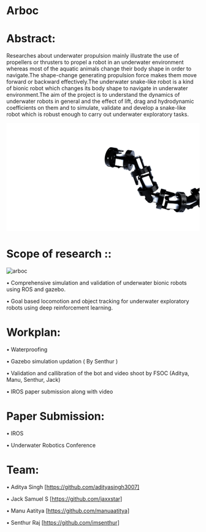 ﻿# Arboc
# Abstract:

Researches about underwater propulsion mainly illustrate the use of propellers or thrusters to propel a robot in an underwater environment whereas most of the aquatic animals change their body shape in order to navigate.The shape-change generating propulsion force makes them move forward or backward effectively.The underwater snake-like robot is a kind of bionic robot which changes its body shape to navigate in underwater environment.The aim of the project is to understand the dynamics of underwater robots in general and the effect of lift, drag and hydrodynamic coefficients on them and to simulate, validate and develop a snake-like robot which is robust enough to carry out underwater exploratory tasks.

![arboc](https://github.com/spider-tronix/arboc/blob/master/arboc.jpg)

# Scope of research ::

![arboc](https://github.com/spider-tronix/arboc/blob/master/simulation.gif)

  •	Comprehensive simulation and validation of underwater bionic robots using ROS and gazebo.

  •	Goal based locomotion and object tracking for underwater exploratory robots using deep reinforcement learning.
  
 # Workplan:
  •	Waterproofing

  •	Gazebo simulation updation ( By Senthur )
  
  •	Validation and callibration of the bot and video shoot by FSOC (Aditya, Manu, Senthur, Jack)

  •	IROS paper submission along with video 

# Paper Submission:
  •	IROS

  •	Underwater Robotics Conference
  
# Team:

  • Aditya Singh [https://github.com/adityasingh3007]
  
  • Jack Samuel S [https://github.com/jaxxstar] 
  
  • Manu Aatitya [https://github.com/manuaatitya]  
  
  • Senthur Raj [https://github.com/imsenthur]
  
  
